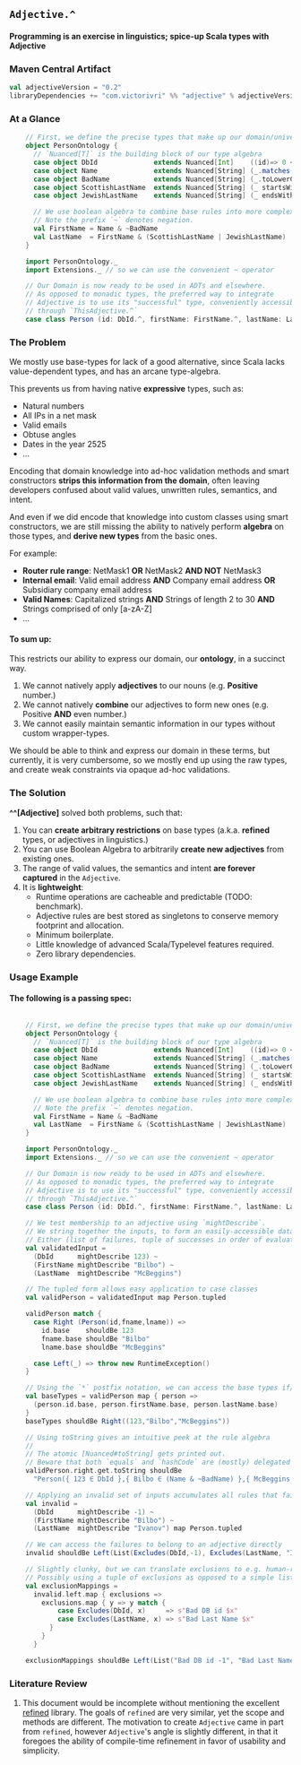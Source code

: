 ## `Adjective.^`

#### Programming is an exercise in linguistics; spice-up Scala types with Adjective

### Maven Central Artifact
```scala
val adjectiveVersion = "0.2"
libraryDependencies += "com.victorivri" %% "adjective" % adjectiveVersion
```

### At a Glance
```scala
    // First, we define the precise types that make up our domain/universe/ontology
    object PersonOntology {
      // `Nuanced[T]` is the building block of our type algebra
      case object DbId              extends Nuanced[Int]    ((id)=> 0 <= id && id < 2000000)
      case object Name              extends Nuanced[String] (_.matches("^[A-Z][a-zA-Z]{1,31}$"))
      case object BadName           extends Nuanced[String] (_.toLowerCase.contains("badword"))
      case object ScottishLastName  extends Nuanced[String] (_ startsWith "Mc")
      case object JewishLastName    extends Nuanced[String] (_ endsWith "berg")

      // We use boolean algebra to combine base rules into more complex rules
      // Note the prefix `~` denotes negation.
      val FirstName = Name & ~BadName
      val LastName  = FirstName & (ScottishLastName | JewishLastName)
    }

    import PersonOntology._
    import Extensions._ // so we can use the convenient ~ operator

    // Our Domain is now ready to be used in ADTs and elsewhere.
    // As opposed to monadic types, the preferred way to integrate
    // Adjective is to use its "successful" type, conveniently accessible
    // through `ThisAdjective.^`
    case class Person (id: DbId.^, firstName: FirstName.^, lastName: LastName.^)
```

### The Problem

We mostly use base-types for lack of a good alternative, since Scala lacks value-dependent types, 
and has an arcane type-algebra.

This prevents us from having native __expressive__ types, such as:

- Natural numbers
- All IPs in a net mask 
- Valid emails
- Obtuse angles
- Dates in the year 2525
- ...

Encoding that domain knowledge into ad-hoc validation methods and smart constructors __strips this information from the domain__, 
often leaving developers confused about valid values, unwritten rules, semantics, and intent. 

And even if we did encode that knowledge into custom classes using smart constructors, we are still missing the ability 
to natively perform __algebra__ on those types, and __derive new types__ from the basic ones.

For example:

- __Router rule range__: NetMask1 __OR__ NetMask2 __AND NOT__ NetMask3
- __Internal email__: Valid email address __AND__ Company email address __OR__ Subsidiary company email address 
- __Valid Names__: Capitalized strings __AND__ Strings of length 2 to 30 __AND__ Strings comprised of only [a-zA-Z]
- ...

#### To sum up:
This restricts our ability to express our domain, our __ontology__, in a succinct way.

1) We cannot natively apply __adjectives__ to our nouns (e.g. __Positive__ number.)
1) We cannot natively __combine__ our adjectives to form new ones (e.g. Positive __AND__ even number.)
1) We cannot easily maintain semantic information in our types without custom wrapper-types.

We should be able to think and express our domain in these terms, but currently, it is very cumbersome, so we mostly end up
using the raw types, and create weak constraints via opaque ad-hoc validations.

### The Solution

__^^[Adjective]__ solved both problems, such that:

1) You can __create arbitrary restrictions__ on base types (a.k.a. __refined__ types, or adjectives in linguistics.)
1) You can use Boolean Algebra to arbitrarily __create new adjectives__ from existing ones.
1) The range of valid values, the semantics and intent __are forever captured__ in the `Adjective`.
1) It is __lightweight__:
    - Runtime operations are cacheable and predictable (TODO: benchmark).
    - Adjective rules are best stored as singletons to conserve memory footprint and allocation.
    - Minimum boilerplate. 
    - Little knowledge of advanced Scala/Typelevel features required.
    - Zero library dependencies.

### Usage Example

#### The following is a passing spec:

```scala

    // First, we define the precise types that make up our domain/universe/ontology
    object PersonOntology {
      // `Nuanced[T]` is the building block of our type algebra
      case object DbId              extends Nuanced[Int]    ((id)=> 0 <= id && id < 2000000)
      case object Name              extends Nuanced[String] (_.matches("^[A-Z][a-zA-Z]{1,31}$"))
      case object BadName           extends Nuanced[String] (_.toLowerCase.contains("badword"))
      case object ScottishLastName  extends Nuanced[String] (_ startsWith "Mc")
      case object JewishLastName    extends Nuanced[String] (_ endsWith "berg")

      // We use boolean algebra to combine base rules into more complex rules
      // Note the prefix `~` denotes negation.
      val FirstName = Name & ~BadName
      val LastName  = FirstName & (ScottishLastName | JewishLastName)
    }

    import PersonOntology._
    import Extensions._ // so we can use the convenient ~ operator

    // Our Domain is now ready to be used in ADTs and elsewhere.
    // As opposed to monadic types, the preferred way to integrate
    // Adjective is to use its "successful" type, conveniently accessible
    // through `ThisAdjective.^`
    case class Person (id: DbId.^, firstName: FirstName.^, lastName: LastName.^)

    // We test membership to an adjective using `mightDescribe`.
    // We string together the inputs, to form an easily-accessible data structure:
    // Either (list of failures, tuple of successes in order of evaluation)
    val validatedInput =
      (DbId      mightDescribe 123) ~
      (FirstName mightDescribe "Bilbo") ~
      (LastName  mightDescribe "McBeggins")

    // The tupled form allows easy application to case classes
    val validPerson = validatedInput map Person.tupled

    validPerson match {
      case Right (Person(id,fname,lname)) =>
        id.base    shouldBe 123
        fname.base shouldBe "Bilbo"
        lname.base shouldBe "McBeggins"

      case Left(_) => throw new RuntimeException()
    }

    // Using the `*` postfix notation, we can access the base types if/when we wish
    val baseTypes = validPerson map { person =>
      (person.id.base, person.firstName.base, person.lastName.base)
    }
    baseTypes shouldBe Right((123,"Bilbo","McBeggins"))

    // Using toString gives an intuitive peek at the rule algebra
    //
    // The atomic [Nuanced#toString] gets printed out.
    // Beware that both `equals` and `hashCode` are (mostly) delegated to the `toString` implementation
    validPerson.right.get.toString shouldBe
      "Person({ 123 ∈ DbId },{ Bilbo ∈ (Name & ~BadName) },{ McBeggins ∈ ((Name & ~BadName) & (ScottishLastName | JewishLastName)) })"

    // Applying an invalid set of inputs accumulates all rules that failed
    val invalid =
      (DbId      mightDescribe -1) ~
      (FirstName mightDescribe "Bilbo") ~
      (LastName  mightDescribe "Ivanov") map Person.tupled

    // We can access the failures to belong to an adjective directly
    invalid shouldBe Left(List(Excludes(DbId,-1), Excludes(LastName, "Ivanov")))

    // Slightly clunky, but we can translate exclusions to e.g. human-readable validation strings
    // Possibly using a tuple of exclusions as opposed to a simple list would make it easier.
    val exclusionMappings =
      invalid.left.map { exclusions =>
        exclusions.map { y => y match {
            case Excludes(DbId, x)     => s"Bad DB id $x"
            case Excludes(LastName, x) => s"Bad Last Name $x"
          }
        }
      }

    exclusionMappings shouldBe Left(List("Bad DB id -1", "Bad Last Name Ivanov"))
```

### Literature Review

1) This document would be incomplete without mentioning the excellent [refined](https://github.com/fthomas/refined)
library. The goals of `refined` are very similar, yet the scope and methods are different. The motivation to create
`Adjective` came in part from `refined`, however `Adjective`'s angle is slightly different, in that it foregoes the ability of compile-time refinement in favor of usability and simplicity.
